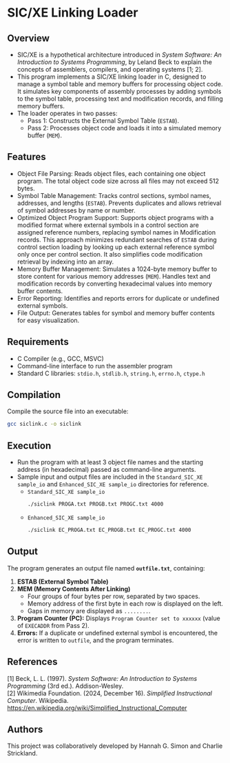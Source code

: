 # SIC/XE Linking Loader

## Overview
- SIC/XE is a hypothetical architecture introduced in *System Software: An Introduction to Systems Programming*, by Leland Beck to explain the concepts of assemblers, compilers, and operating systems [1; 2].
- This program implements a SIC/XE linking loader in C, designed to manage a symbol table and memory buffers for processing object code. It simulates key components of assembly processes by adding symbols to the symbol table, processing text and modification records, and filling memory buffers.
- The loader operates in two passes:
  - Pass 1: Constructs the External Symbol Table (`ESTAB`).
  - Pass 2: Processes object code and loads it into a simulated memory buffer (`MEM`).

## Features
- Object File Parsing: Reads object files, each containing one object program. The total object code size across all files may not exceed 512 bytes.  
- Symbol Table Management: Tracks control sections, symbol names, addresses, and lengths (`ESTAB`). Prevents duplicates and allows retrieval of symbol addresses by name or number.
- Optimized Object Program Support: Supports object programs with a modified format where external symbols in a control section are assigned reference numbers, replacing symbol names in Modification records. This approach minimizes redundant searches of `ESTAB` during control section loading by looking up each external reference symbol only once per control section. It also simplifies code modification retrieval by indexing into an array.
- Memory Buffer Management: Simulates a 1024-byte memory buffer to store content for various memory addresses (`MEM`). Handles text and modification records by converting hexadecimal values into memory buffer contents.
- Error Reporting: Identifies and reports errors for duplicate or undefined external symbols.
- File Output: Generates tables for symbol and memory buffer contents for easy visualization.

## Requirements
- C Compiler (e.g., GCC, MSVC)
- Command-line interface to run the assembler program
- Standard C libraries: `stdio.h`, `stdlib.h`, `string.h`, `errno.h`, `ctype.h`

## Compilation  
Compile the source file into an executable:  
```bash
gcc siclink.c -o siclink
```

## Execution  
- Run the program with at least 3 object file names and the starting address (in hexadecimal) passed as command-line arguments.
- Sample input and output files are included in the `Standard_SIC_XE sample_io` and `Enhanced_SIC_XE sample_io` directories for reference.
  - `Standard_SIC_XE sample_io`
    ```bash
    ./siclink PROGA.txt PROGB.txt PROGC.txt 4000
    ```
  - `Enhanced_SIC_XE sample_io`
    ```bash
    ./siclink EC_PROGA.txt EC_PROGB.txt EC_PROGC.txt 4000
    ```

## Output  
The program generates an output file named **`outfile.txt`**, containing:  
1. **ESTAB (External Symbol Table)**
2. **MEM (Memory Contents After Linking)**  
   - Four groups of four bytes per row, separated by two spaces.  
   - Memory address of the first byte in each row is displayed on the left.  
   - Gaps in memory are displayed as `........`.  
3. **Program Counter (PC):** Displays `Program Counter set to xxxxxx` (value of `EXECADDR` from Pass 2).  
4. **Errors:** If a duplicate or undefined external symbol is encountered, the error is written to `outfile`, and the program terminates.

## References
[1] Beck, L. L. (1997). *System Software: An Introduction to Systems Programming* (3rd ed.). Addison-Wesley.  
[2] Wikimedia Foundation. (2024, December 16). *Simplified Instructional Computer*. Wikipedia. https://en.wikipedia.org/wiki/Simplified_Instructional_Computer

## Authors
This project was collaboratively developed by Hannah G. Simon and Charlie Strickland.
